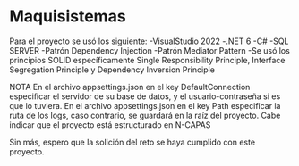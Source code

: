 # Maquisistemas

Para el proyecto se usó los siguiente:
-VisualStudio 2022
-.NET 6
-C#
-SQL SERVER
-Patrón Dependency Injection
-Patrón Mediator Pattern
-Se usó los principios SOLID específicamente Single Responsibility Principle, Interface Segregation Principle y Dependency Inversion Principle

NOTA
En el archivo appsettings.json en el key DefaultConnection especificar el servidor de su base de datos, y el usuario-contraseña si es que lo tuviera.
En el archivo appsettings.json en el key Path especificar la ruta de los logs, caso contrario, se guardará en la raíz del proyecto.
Cabe indicar que el proyecto está estructurado en N-CAPAS

Sin más, espero que la solición del reto se haya cumplido con este proyecto.

